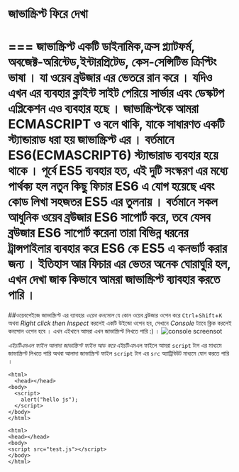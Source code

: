 # জাভাস্ক্রিপ্ট ফিরে দেখা
===
জাভাস্ক্রিপ্ট একটি ডাইনামিক,ক্রস প্ল্যাটফর্ম, অবজেক্ট-অরিন্টেড,ইন্টারপ্রিটেড, কেস-সেন্সিটিভ  ক্রিপ্টিং ভাষা । যা ওয়েব ব্রউজার এর ভেতরে রান করে । যদিও এখন এর ব্যবহার
ক্লাইন্ট সাইট পেরিয়ে সার্ভার এবং ডেস্কটপ এপ্লিকেশন এও ব্যবহার হছে ।
জাভাস্ক্রিপ্টকে আমরা ECMASCRIPT ও বলে থাকি, যাকে সাধারণত একটি স্ট্যান্ডারাড ধরা হয় জাভাস্ক্রিপ্ট এর । বর্তমানে ES6(ECMASCRIPT6) স্ট্যান্ডারাড ব্যবহার হয়ে থাকে । পূর্বে ES5 ব্যবহার হত, এই দুটি সংস্করণ এর মধ্যে পার্থক্য হল নতুন কিছু ফিচার ES6 এ যোগ হয়েছে এবং কোড লিখা সহজতর ES5 এর তুলনায় । বর্তমানে সকল আধুনিক ওয়েব ব্রউজার ES6 সাপোর্ট করে, তবে যেসব ব্রউজার ES6 সাপোর্ট করেনা তারা বিভিন্ন ধরনের ট্রান্সপাইলার ব্যবহার করে ES6 কে ES5 এ কনভার্ট করার জন্য । ইতিহাস আর ফিচার এর ভেতর অনেক ঘোরাঘুরি হল, এখন দেখা জাক কিভাবে আমরা জাভাস্ক্রিপ্ট ব্যাবহার করতে পারি । 
===
##ওয়েবপেইজে জাভাস্ক্রিপ্ট এর ব্যাবহার 
*ওয়েব কনসোল*
যে কোন ওয়েব ব্রউজার ওপেন করে `Ctrl`+`Shift`+`K`
অথবা *Right click then Inspect* করলেই একটি উইন্ডো ওপেন হব, সেখানে *Console* ট্যাবে ক্লিক করলেই কনসোল ওপেন হবে । এখন এইখানে আমরা এখন জাভাস্ক্রিপ্ট লিখতে পারি :) ।
![console screensot](https://github.com/shuvo2k/Javascript_Look_Back/tree/master/images/console.jpeg)

*এইচটিএমএল ফাইল আলাদা জাভাস্ক্রিপ্ট ফাইল আড করে*
এইচটিএমএল ফাইলে আমরা `script` টাগ এর মাধ্যমে জাভাস্ক্রিপ্ট লিখতে পারি অথবা আলাদা জাভাস্ক্রিপ্ট ফাইল `script` টাগ এর `src` অ্যাট্রিবিউট মাধ্যমে যোগ করতে পারি । 
```
<html>
  <head></head>
<body>
  <script>
    alert("hello js");
  </script>
</body>
</html>
```
 
  ```
<html>
  <head></head>
<body>
  <script src="test.js"></script>
</body>
</html>
  
  ```
   